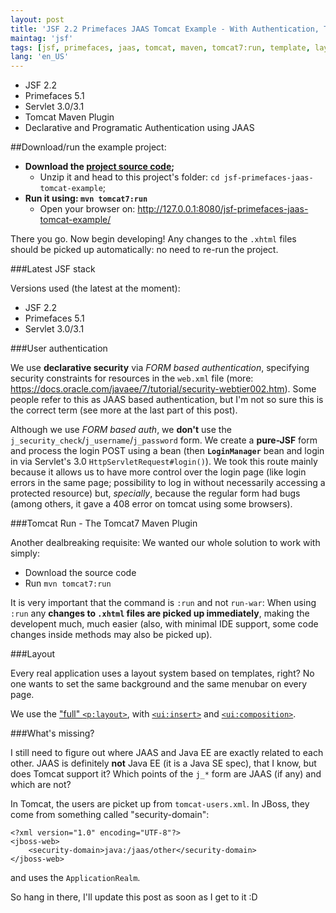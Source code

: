 ```yaml
---
layout: post
title: 'JSF 2.2 Primefaces JAAS Tomcat Example - With Authentication, Template Layout and `tomcat7:run` enabled.'
maintag: 'jsf'
tags: [jsf, primefaces, jaas, tomcat, maven, tomcat7:run, template, layout]
lang: 'en_US'
---
```


- JSF 2.2
- Primefaces 5.1
- Servlet 3.0/3.1
- Tomcat Maven Plugin
- Declarative and Programatic Authentication using JAAS

##Download/run the example project:

- **Download the [project source code](https://github.com/acdcjunior/acdcjunior-github-io-example-projects/archive/master.zip);**
  - Unzip it and head to this project's folder:  `cd jsf-primefaces-jaas-tomcat-example`;
- **Run it using: `mvn tomcat7:run`**
  - Open your browser on: http://127.0.0.1:8080/jsf-primefaces-jaas-tomcat-example/

There you go. Now begin developing! Any changes to the `.xhtml` files should be picked up automatically: no need to re-run the project.

###Latest JSF stack

Versions used (the latest at the moment):

- JSF 2.2
- Primefaces 5.1
- Servlet 3.0/3.1


###User authentication

We use **declarative security** via *FORM based authentication*, specifying security constraints for resources in the `web.xml` file (more: https://docs.oracle.com/javaee/7/tutorial/security-webtier002.htm). Some people refer to this as JAAS based authentication, but I'm not so sure this is the correct term (see more at the last part of this post).

Although we use *FORM based auth*, we **don't** use the `j_security_check`/`j_username`/`j_password` form. We create a **pure-JSF** form and process the login POST using a bean (then **`LoginManager`** bean and login in via Servlet's 3.0 `HttpServletRequest#login()`).
We took this route mainly because it allows us to have more control over the login page (like login errors in the same page; possibility to log in without necessarily accessing a protected resource) but, *specially*, because the regular form had bugs (among others, it gave a 408 error on tomcat using some browsers).


###Tomcat Run - The Tomcat7 Maven Plugin

Another dealbreaking requisite: We wanted our whole solution to work with simply:

- Download the source code
- Run `mvn tomcat7:run`

It is very important that the command is `:run` and not `run-war`: When using `:run` any **changes to `.xhtml` files are  picked up immediately**, making the developent much, much easier (also, with minimal IDE support, some code changes inside methods may also be picked up).

###Layout

Every real application uses a layout system based on templates, right? No one wants to set the same background and the same menubar on every page.

We use the ["full" `<p:layout>`](http://www.primefaces.org/showcase/ui/panel/layout/element.xhtml), with [`<ui:insert>`](https://docs.oracle.com/javaee/7/javaserver-faces-2-2/vdldocs-facelets/toc.htm) and [`<ui:composition>`](https://docs.oracle.com/javaee/7/javaserver-faces-2-2/vdldocs-facelets/ui/composition.html).



###What's missing?

I still need to figure out where JAAS and Java EE are exactly related to each other. JAAS is definitely **not** Java EE (it is a Java SE spec), that I know, but does Tomcat support it? Which points of the `j_*` form are JAAS (if any) and which are not?

In Tomcat, the users are picket up from `tomcat-users.xml`. In JBoss, they come from something called "security-domain":

	<?xml version="1.0" encoding="UTF-8"?>
	<jboss-web>
	    <security-domain>java:/jaas/other</security-domain>
    </jboss-web>

and uses the `ApplicationRealm`.

So hang in there, I'll update this post as soon as I get to it :D